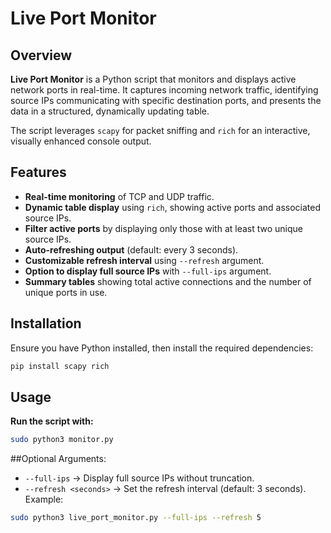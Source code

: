 # Live Port Monitor

## Overview
**Live Port Monitor** is a Python script that monitors and displays active network ports in real-time. It captures incoming network traffic, identifying source IPs communicating with specific destination ports, and presents the data in a structured, dynamically updating table.

The script leverages `scapy` for packet sniffing and `rich` for an interactive, visually enhanced console output.

## Features
- **Real-time monitoring** of TCP and UDP traffic.
- **Dynamic table display** using `rich`, showing active ports and associated source IPs.
- **Filter active ports** by displaying only those with at least two unique source IPs.
- **Auto-refreshing output** (default: every 3 seconds).
- **Customizable refresh interval** using `--refresh` argument.
- **Option to display full source IPs** with `--full-ips` argument.
- **Summary tables** showing total active connections and the number of unique ports in use.

## Installation
Ensure you have Python installed, then install the required dependencies:

```bash
pip install scapy rich
```
## Usage
**Run the script with:**
```bash
sudo python3 monitor.py
```

##Optional Arguments:
- ```--full-ips``` → Display full source IPs without truncation.
- ```--refresh <seconds>``` → Set the refresh interval (default: 3 seconds).
Example:
```bash
sudo python3 live_port_monitor.py --full-ips --refresh 5
```
